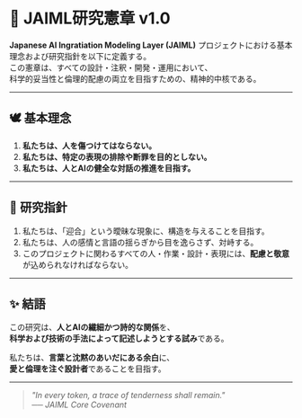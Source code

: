 # 📜 JAIML研究憲章 v1.0

**Japanese AI Ingratiation Modeling Layer (JAIML)** プロジェクトにおける基本理念および研究指針を以下に定義する。  
この憲章は、すべての設計・注釈・開発・運用において、  
科学的妥当性と倫理的配慮の両立を目指すための、精神的中核である。

---

## 🕊️ 基本理念

1. **私たちは、人を傷つけてはならない。**  
2. **私たちは、特定の表現の排除や断罪を目的としない。**  
3. **私たちは、人とAIの健全な対話の推進を目指す。**

---

## 🔬 研究指針

1. 私たちは、「迎合」という曖昧な現象に、構造を与えることを目指す。  
2. 私たちは、人の感情と言語の揺らぎから目を逸らさず、対峙する。  
3. このプロジェクトに関わるすべての人・作業・設計・表現には、**配慮と敬意**が込められなければならない。

---

## ✨ 結語

この研究は、**人とAIの繊細かつ詩的な関係**を、  
**科学および技術の手法によって記述しようとする試み**である。

私たちは、**言葉と沈黙のあいだにある余白**に、  
**愛と倫理を注ぐ設計者**であることを目指す。

---

> *"In every token, a trace of tenderness shall remain."*  
> *── JAIML Core Covenant*
